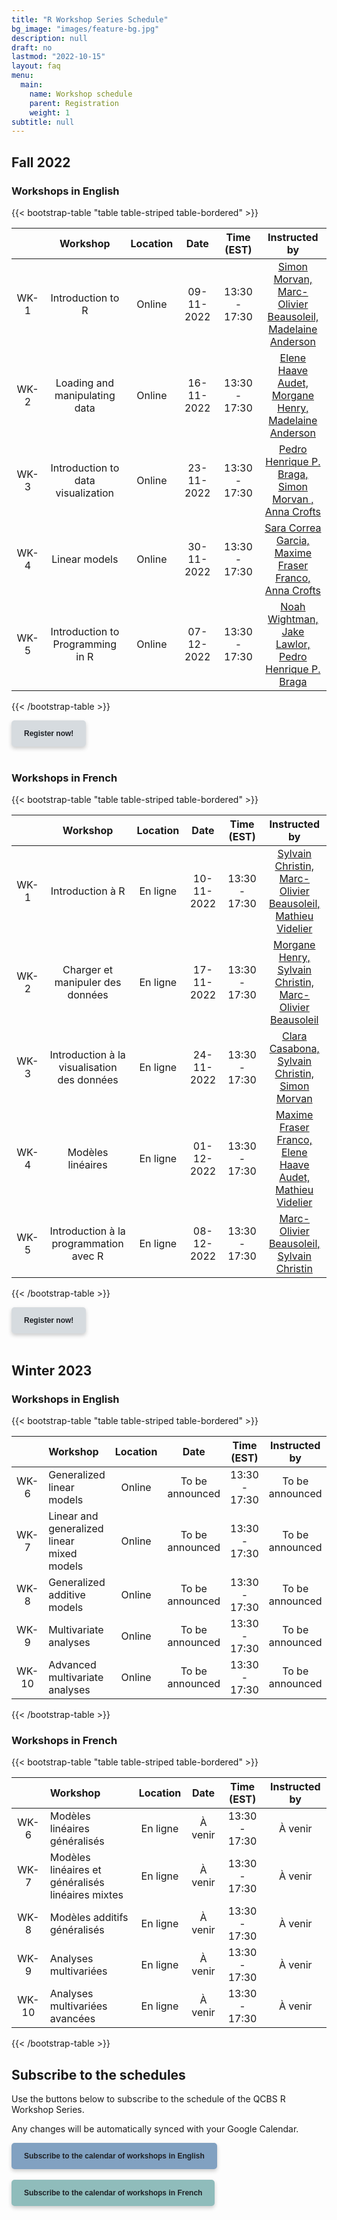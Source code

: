 ```yaml
---
title: "R Workshop Series Schedule"
bg_image: "images/feature-bg.jpg"
description: null
draft: no
lastmod: "2022-10-15"
layout: faq
menu:
  main:
    name: Workshop schedule
    parent: Registration
    weight: 1
subtitle: null
---
```


## Fall 2022

### Workshops in English

{{< bootstrap-table "table table-striped table-bordered" >}}

|      | Workshop                           | Location | Date       | Time (EST)    | Instructed by |
|:---: |:----------------------------------:|:--------:|:----------:|:-------------:|:-------------:|
| WK-1 | Introduction to R                  | Online   | 09-11-2022 | 13:30 - 17:30 | [Simon Morvan, <br> Marc-Olivier Beausoleil, <br> Madelaine Anderson](mailto:simon.morvan@umontreal.ca,marc-olivier.beausoleil@mail.mcgill.ca,madelaine.anderson@usherbrooke.ca) |
| WK-2 | Loading and manipulating data      | Online   | 16-11-2022 | 13:30 - 17:30 | [Elene Haave Audet, <br> Morgane Henry, <br> Madelaine Anderson](mailto:haaveaud@ualberta.ca,morgane.henry2@mail.mcgill.ca,madelaine.anderson@usherbrooke.ca) |
| WK-3 | Introduction to data visualization | Online   | 23-11-2022 | 13:30 - 17:30 | [Pedro Henrique P. Braga, <br> Simon Morvan , <br> Anna Crofts](mailto:ph.pereirabraga@gmail.com,simon.morvan@umontreal.ca,anna.leigh.crofts@usherbrooke.ca) |
| WK-4 | Linear models                      | Online   | 30-11-2022 | 13:30 - 17:30 | [Sara Correa Garcia, <br> Maxime Fraser Franco, <br> Anna Crofts](mailto:sara.garcia@inrs.ca,fraser_franco.maxime@courrier.uqam.ca,anna.leigh.crofts@usherbrooke.ca) |
| WK-5 | Introduction to Programming in R   | Online   | 07-12-2022 | 13:30 - 17:30 | [Noah Wightman, <br> Jake Lawlor, <br> Pedro Henrique P. Braga](mailto:noah.wightman@mail.mcgill.ca,jake.lawlor@mail.mcgil.ca,ph.pereirabraga@gmail.com) |

{{< /bootstrap-table >}}

<div class="default">
     <a href="/registration" class="cta btn-yellow" style="background-color: #D6DBDF; font-size: 12px; font-family: Helvetica, Arial, sans-serif; font-weight:bold; text-decoration: none; padding: 14px 20px; color: #1D2025; border-radius: 5px; display:inline-block; mso-padding-alt:0; box-shadow:0 3px 6px rgba(0,0,0,.2);"><!--[if mso]><i style="letter-spacing: 25px;mso-font-width:-100%;mso-text-raise:30pt"> </i><![endif]--><span style="mso-text-raise:15pt;">Register now!</span><!--[if mso]><i style="letter-spacing: 25px;mso-font-width:-100%"> </i><![endif]--></a>
</div>
<br>

### Workshops in French

{{< bootstrap-table "table table-striped table-bordered" >}}

|      | Workshop                                    | Location | Date       | Time (EST)    | Instructed by |
|:----:|:-------------------------------------------:|:--------:|:----------:|:-------------:|:-------------:|
| WK-1 | Introduction à R                            | En ligne | 10-11-2022 | 13:30 - 17:30 | [Sylvain Christin, <br> Marc-Olivier Beausoleil, <br> Mathieu Videlier](mailto:esc2203@umoncton.ca,marc-olivier.beausoleil@mail.mcgill.ca,videlier.mathieu@courrier.uqam.ca) |
| WK-2 | Charger et manipuler des données            | En ligne | 17-11-2022 | 13:30 - 17:30 | [Morgane Henry, <br> Sylvain Christin, <br> Marc-Olivier Beausoleil](mailto:morgane.henry2@mail.mcgill.ca,esc2203@umoncton.ca,marc-olivier.beausoleil@mail.mcgill.ca) |
| WK-3 | Introduction à la visualisation des données | En ligne | 24-11-2022 | 13:30 - 17:30 | [Clara Casabona, <br> Sylvain Christin, <br> Simon Morvan ](mailto:Clara.Casabona.I.Amat@USherbrooke.ca,esc2203@umoncton.ca,simon.morvan@umontreal.ca) |
| WK-4 | Modèles linéaires                           | En ligne | 01-12-2022 | 13:30 - 17:30 | [Maxime Fraser Franco, <br> Elene Haave Audet, <br> Mathieu Videlier](mailto:fraser_franco.maxime@courrier.uqam.ca,haaveaud@ualbert.ca,videlier.mathieu@courrier.uqam.ca) |
| WK-5 | Introduction à la programmation avec R      | En ligne | 08-12-2022 | 13:30 - 17:30 | [Marc-Olivier Beausoleil, <br> Sylvain Christin](mailto:marc-olivier.beausoleil@mail.mcgill.ca,esc2203@umoncton.ca) |

{{< /bootstrap-table >}}

<div class="default">
     <a href="/registration" class="cta btn-yellow" style="background-color: #D6DBDF; font-size: 12px; font-family: Helvetica, Arial, sans-serif; font-weight:bold; text-decoration: none; padding: 14px 20px; color: #1D2025; border-radius: 5px; display:inline-block; mso-padding-alt:0; box-shadow:0 3px 6px rgba(0,0,0,.2);"><!--[if mso]><i style="letter-spacing: 25px;mso-font-width:-100%;mso-text-raise:30pt"> </i><![endif]--><span style="mso-text-raise:15pt;">Register now!</span><!--[if mso]><i style="letter-spacing: 25px;mso-font-width:-100%"> </i><![endif]--></a>
</div>
<br>

## Winter 2023

### Workshops in English

{{< bootstrap-table "table table-striped table-bordered" >}}

|       | Workshop                                   | Location |    Date    |  Time (EST)   |   Instructed by |
| :---: | :----------------------------------------- | :------: | :-------------: | :-----------: | :------------------------: |
| WK-6  | Generalized linear models                  | Online   | To be announced | 13:30 - 17:30 | To be announced |
| WK-7  | Linear and generalized linear mixed models | Online   | To be announced | 13:30 - 17:30 | To be announced |
| WK-8  | Generalized additive models                | Online   | To be announced | 13:30 - 17:30 | To be announced |
| WK-9  | Multivariate analyses                      | Online   | To be announced | 13:30 - 17:30 | To be announced |
| WK-10 | Advanced multivariate analyses             | Online   | To be announced | 13:30 - 17:30 | To be announced |

{{< /bootstrap-table >}}

### Workshops in French

{{< bootstrap-table "table table-striped table-bordered" >}}

|      | Workshop                                          | Location |    Date    |  Time (EST)   |  Instructed by  |
| :--: | :------------------------------------------------ | :------: | :--------: | :-----------: | :-------------: |
| WK-6 | Modèles linéaires généralisés                     | En ligne | À venir | 13:30 - 17:30 | À venir |
| WK-7 | Modèles linéaires et généralisés linéaires mixtes | En ligne | À venir | 13:30 - 17:30 | À venir |
| WK-8 | Modèles additifs généralisés                      | En ligne | À venir | 13:30 - 17:30 | À venir |
| WK-9 | Analyses multivariées                             | En ligne | À venir | 13:30 - 17:30 | À venir |
| WK-10 | Analyses multivariées avancées                   | En ligne | À venir | 13:30 - 17:30 | À venir |

{{< /bootstrap-table >}}


## Subscribe to the schedules

Use the buttons below to subscribe to the schedule of the QCBS R Workshop Series.

Any changes will be automatically synced with your Google Calendar.

<div class="default">
     <a href="https://calendar.google.com/calendar/u/4?cid=NXFkbDJzOHQyamV0MWt0b29oaWkzdHBhdG9AZ3JvdXAuY2FsZW5kYXIuZ29vZ2xlLmNvbQ" class="cta btn-yellow" style="background-color: #81A1C1; font-size: 12px; font-family: Helvetica, Arial, sans-serif; font-weight:bold; text-decoration: none; padding: 14px 20px; color: #1D2025; border-radius: 5px; display:inline-block; mso-padding-alt:0; box-shadow:0 3px 6px rgba(0,0,0,.2);"><!--[if mso]><i style="letter-spacing: 25px;mso-font-width:-100%;mso-text-raise:30pt"> </i><![endif]--><span style="mso-text-raise:15pt;">Subscribe to the calendar of workshops in English</span><!--[if mso]><i style="letter-spacing: 25px;mso-font-width:-100%"> </i><![endif]--></a>
</div>
<br>
<div class="default">
     <a href="https://calendar.google.com/calendar/u/4?cid=Y2djaHBpMGRnMzFoNjc5bXQ0dGtycDM2MzhAZ3JvdXAuY2FsZW5kYXIuZ29vZ2xlLmNvbQ" class="cta btn-yellow" style="background-color: #8FBCBB; font-size: 12px; font-family: Helvetica, Arial, sans-serif; font-weight:bold; text-decoration: none; padding: 14px 20px; color: #1D2025; border-radius: 5px; display:inline-block; mso-padding-alt:0; box-shadow:0 3px 6px rgba(0,0,0,.2);"><!--[if mso]><i style="letter-spacing: 25px;mso-font-width:-100%;mso-text-raise:30pt"> </i><![endif]--><span style="mso-text-raise:15pt;">Subscribe to the calendar of workshops in French</span><!--[if mso]><i style="letter-spacing: 25px;mso-font-width:-100%"> </i><![endif]--></a>
</div>